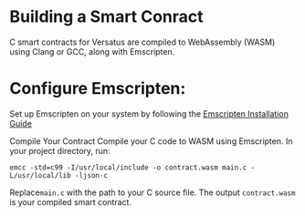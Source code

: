 # Building a Smart Conract
C smart contracts for Versatus are compiled to WebAssembly (WASM) using Clang or GCC, along with Emscripten.

# Configure Emscripten:
Set up Emscripten on your system by following the [Emscripten Installation Guide]

Compile Your Contract
Compile your C code to WASM using Emscripten. In your project directory, run:

`emcc -std=c99 -I/usr/local/include -o contract.wasm main.c -L/usr/local/lib -ljson-c`

Replace`main.c` with the path to your C source file. The output `contract.wasm` is your compiled smart contract.


[Emscripten Installation Guide]: https://emscripten.org/docs/getting_started/index.html